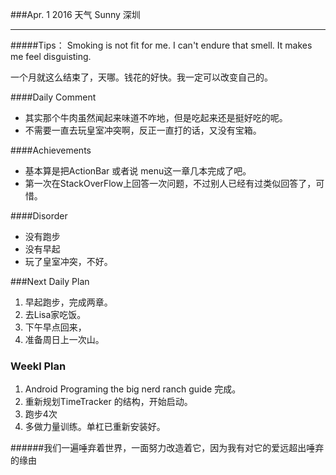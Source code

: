###Apr. 1 2016 天气 Sunny 深圳
***
#####Tips：
Smoking is not fit for me. I can't endure that smell. It makes me feel disguisting.

一个月就这么结束了，天哪。钱花的好快。我一定可以改变自己的。

####Daily Comment
+ 其实那个牛肉虽然闻起来味道不咋地，但是吃起来还是挺好吃的呢。
+ 不需要一直去玩皇室冲突啊，反正一直打的话，又没有宝箱。

####Achievements
+ 基本算是把ActionBar 或者说 menu这一章几本完成了吧。
+ 第一次在StackOverFlow上回答一次问题，不过别人已经有过类似回答了，可惜。

####Disorder
* 没有跑步
* 没有早起
* 玩了皇室冲突，不好。

###Next Daily Plan
1. 早起跑步，完成两章。
2. 去Lisa家吃饭。
3. 下午早点回来，
4. 准备周日上一次山。

### Weekl Plan
1. Android Programing the big nerd ranch guide 完成。
2. 重新规划TimeTracker 的结构，开始启动。
3. 跑步4次 
4. 多做力量训练。单杠已重新安装好。

######我们一遍唾弃着世界，一面努力改造着它，因为我有对它的爱远超出唾弃的缘由